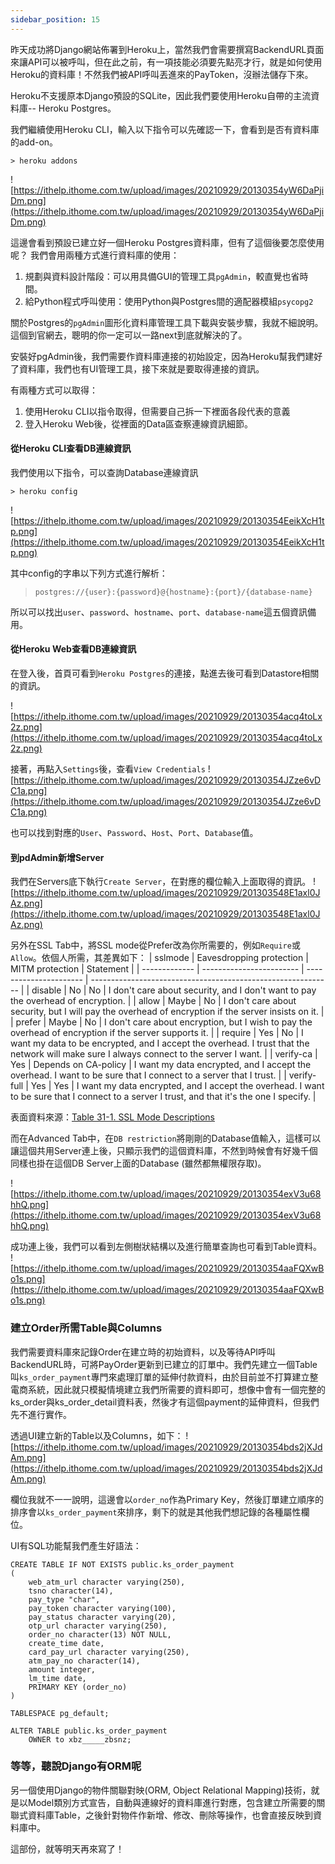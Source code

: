 ```yaml
---
sidebar_position: 15
---
```

昨天成功將Django網站佈署到Heroku上，當然我們會需要撰寫BackendURL頁面來讓API可以被呼叫，但在此之前，有一項技能必須要先點亮才行，就是如何使用Heroku的資料庫！不然我們被API呼叫丟進來的PayToken，沒辦法儲存下來。

Heroku不支援原本Django預設的SQLite，因此我們要使用Heroku自帶的主流資料庫-- Heroku Postgres。

我們繼續使用Heroku CLI，輸入以下指令可以先確認一下，會看到是否有資料庫的add-on。

```
> heroku addons
```

![https://ithelp.ithome.com.tw/upload/images/20210929/20130354yW6DaPjiDm.png](https://ithelp.ithome.com.tw/upload/images/20210929/20130354yW6DaPjiDm.png)

這邊會看到預設已建立好一個Heroku Postgres資料庫，但有了這個後要怎麼使用呢？
我們會用兩種方式進行資料庫的使用：
1. 規劃與資料設計階段：可以用具備GUI的管理工具`pgAdmin`，較直覺也省時間。
2. 給Python程式呼叫使用：使用Python與Postgres間的適配器模組`psycopg2`

關於Postgres的`pgAdmin`圖形化資料庫管理工具下載與安裝步驟，我就不細說明。這個到官網去，聰明的你一定可以一路next到底就解決的了。

安裝好pgAdmin後，我們需要作資料庫連接的初始設定，因為Heroku幫我們建好了資料庫，我們也有UI管理工具，接下來就是要取得連接的資訊。

有兩種方式可以取得：
1. 使用Heroku CLI以指令取得，但需要自己拆一下裡面各段代表的意義
2. 登入Heroku Web後，從裡面的Data區查察連線資訊細節。

#### 從Heroku CLI查看DB連線資訊
我們使用以下指令，可以查詢Database連線資訊
```
> heroku config
```
![https://ithelp.ithome.com.tw/upload/images/20210929/20130354EeikXcH1tp.png](https://ithelp.ithome.com.tw/upload/images/20210929/20130354EeikXcH1tp.png)

其中config的字串以下列方式進行解析：
> `postgres://{user}:{password}@{hostname}:{port}/{database-name}`
> 
所以可以找出`user`、`password`、`hostname`、`port`、`database-name`這五個資訊備用。

#### 從Heroku Web查看DB連線資訊
在登入後，首頁可看到`Heroku Postgres`的連接，點進去後可看到Datastore相關的資訊。

![https://ithelp.ithome.com.tw/upload/images/20210929/20130354acq4toLx2z.png](https://ithelp.ithome.com.tw/upload/images/20210929/20130354acq4toLx2z.png)

接著，再點入`Settings`後，查看`View Credentials`
![https://ithelp.ithome.com.tw/upload/images/20210929/20130354JZze6vDC1a.png](https://ithelp.ithome.com.tw/upload/images/20210929/20130354JZze6vDC1a.png)

也可以找到對應的`User`、`Password`、`Host`、`Port`、`Database`值。

#### 到pdAdmin新增Server
我們在Servers底下執行`Create Server`，在對應的欄位輸入上面取得的資訊。
![https://ithelp.ithome.com.tw/upload/images/20210929/201303548E1axl0JAz.png](https://ithelp.ithome.com.tw/upload/images/20210929/201303548E1axl0JAz.png)

另外在SSL Tab中，將SSL mode從Prefer改為你所需要的，例如`Require`或`Allow`。依個人所需，其差異如下：
| sslmode     | Eavesdropping protection | MITM protection        | Statement                                                    |
| ------------- | ------------------------ | ---------------------- | ------------------------------------------------------------ |
| disable     | No                       | No                     | I don't care about security, and I don't want to pay the overhead of encryption. |
| allow       | Maybe                    | No                     | I don't care about security, but I will pay the overhead of encryption if the server insists on it. |
| prefer      | Maybe                    | No                     | I don't care about encryption, but I wish to pay the overhead of encryption if the server supports it. |
| require     | Yes                      | No                     | I want my data to be encrypted, and I accept the overhead. I trust that the network will make sure I always connect to the server I want. |
| verify-ca   | Yes                      | Depends on CA-policy | I want my data encrypted, and I accept the overhead. I want to be sure that I connect to a server that I trust. |
| verify-full | Yes                      | Yes                    | I want my data encrypted, and I accept the overhead. I want to be sure that I connect to a server I trust, and that it's the one I specify. |

表面資料來源：[Table 31-1. SSL Mode Descriptions](https://www.postgresql.org/docs/9.1/libpq-ssl.html)

而在Advanced Tab中，在`DB restriction`將剛剛的Database值輸入，這樣可以讓這個共用Server連上後，只顯示我們的這個資料庫，不然到時候會有好幾千個同樣也掛在這個DB Server上面的Database (雖然都無權限存取)。

![https://ithelp.ithome.com.tw/upload/images/20210929/20130354exV3u68hhQ.png](https://ithelp.ithome.com.tw/upload/images/20210929/20130354exV3u68hhQ.png)

成功連上後，我們可以看到左側樹狀結構以及進行簡單查詢也可看到Table資料。
![https://ithelp.ithome.com.tw/upload/images/20210929/20130354aaFQXwBo1s.png](https://ithelp.ithome.com.tw/upload/images/20210929/20130354aaFQXwBo1s.png)

### 建立Order所需Table與Columns
我們需要資料庫來記錄Order在建立時的初始資料，以及等待API呼叫BackendURL時，可將PayOrder更新到已建立的訂單中。我們先建立一個Table叫`ks_order_payment`專門來處理訂單的延伸付款資料，由於目前並不打算建立整電商系統，因此就只模擬情境建立我們所需要的資料即可，想像中會有一個完整的ks_order與ks_order_detail資料表，然後才有這個payment的延伸資料，但我們先不進行實作。

透過UI建立新的Table以及Columns，如下：
![https://ithelp.ithome.com.tw/upload/images/20210929/20130354bds2jXJdAm.png](https://ithelp.ithome.com.tw/upload/images/20210929/20130354bds2jXJdAm.png)

欄位我就不一一說明，這邊會以`order_no`作為Primary Key，然後訂單建立順序的排序會以`ks_order_payment`來排序，剩下的就是其他我們想記錄的各種屬性欄位。

UI有SQL功能幫我們產生好語法：
```
CREATE TABLE IF NOT EXISTS public.ks_order_payment
(
    web_atm_url character varying(250),
    tsno character(14),
    pay_type "char",
    pay_token character varying(100),
    pay_status character varying(20),
    otp_url character varying(250),
    order_no character(13) NOT NULL,
    create_time date,
    card_pay_url character varying(250),
    atm_pay_no character(14),
    amount integer,
    lm_time date,
    PRIMARY KEY (order_no)
)

TABLESPACE pg_default;

ALTER TABLE public.ks_order_payment
    OWNER to xbz_____zbsnz;
```

### 等等，聽說Django有ORM呢
另一個使用Django的物件關聯對映(ORM, Object Relational Mapping)技術，就是以Model類別方式宣告，自動與連線好的資料庫進行對應，包含建立所需要的關聯式資料庫Table，之後針對物件作新增、修改、刪除等操作，也會直接反映到資料庫中。

這部份，就等明天再來寫了！